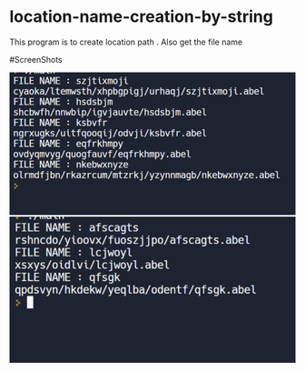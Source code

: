 # location-name-creation-by-string


This program is to create location path . Also get the file name

#ScreenShots

![Capture1](/ScreenShots/1.png)
![Capture1](/ScreenShots/2.png)
